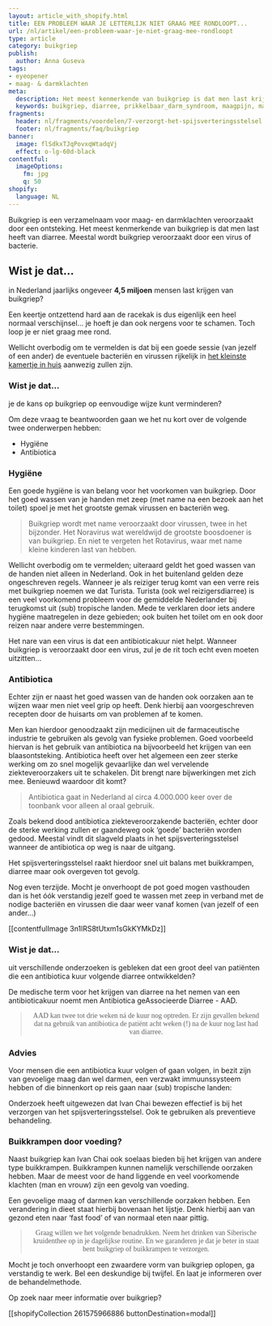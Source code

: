 ```yaml
---
layout: article_with_shopify.html
title: EEN PROBLEEM WAAR JE LETTERLIJK NIET GRAAG MEE RONDLOOPT...
url: /nl/artikel/een-probleem-waar-je-niet-graag-mee-rondloopt
type: article
category: buikgriep
publish:
  author: Anna Guseva
tags:
- eyeopener
- maag- & darmklachten
meta:
  description: Het meest kenmerkende van buikgriep is dat men last krijgt van diarree. Benieuwd naar onze inzichten?
  keywords: buikgriep, diarree, prikkelbaar_darm_syndroom, maagpijn, maagklachten, prikkelbare darm, darmklachten, oorzaken diarree, spijsverteringsstelsel, buikkrampen, anna, de_jong, blaasontsteking, overgeven, kotsen,
fragments:
  header: nl/fragments/voordelen/7-verzorgt-het-spijsverteringsstelsel
  footer: nl/fragments/faq/buikgriep
banner:
  image: flSdkxTJqPovxqWtadqVj
  effect: o-lg-60d-black
contentful:
  imageOptions:
    fm: jpg
    q: 50
shopify:
  language: NL
---
```

Buikgriep is een verzamelnaam voor maag- en darmklachten veroorzaakt door een ontsteking. Het meest kenmerkende van buikgriep is dat men last heeft van diarree. Meestal wordt buikgriep veroorzaakt door een virus of bacterie.

## Wist je dat…
in Nederland jaarlijks ongeveer **4,5 miljoen** mensen last krijgen van buikgriep?

Een keertje ontzettend hard aan de racekak is dus eigenlijk een heel normaal verschijnsel... je hoeft je dan ook nergens voor te schamen. Toch loop je er niet graag mee rond.

Wellicht overbodig om te vermelden is dat bij een goede sessie (van jezelf of een ander) de eventuele bacteriën en virussen rijkelijk in [het kleinste kamertje in huis](/nl/hidden/diarree) aanwezig zullen zijn. <!--terug_en_lees_verder_diarree-->

### Wist je dat…
je de kans op buikgriep op eenvoudige wijze kunt verminderen?

Om deze vraag te beantwoorden gaan we het nu kort over de volgende twee onderwerpen hebben:
* Hygiëne
* Antibiotica

### Hygiëne
Een goede hygiëne is van belang voor het voorkomen van buikgriep. Door het goed wassen van je handen met zeep (met name na een bezoek aan het toilet) spoel je met het grootste gemak virussen en bacteriën weg.

> Buikgriep wordt met name veroorzaakt door virussen, twee in het bijzonder. Het Noravirus wat wereldwijd de grootste boosdoener is van buikgriep. En niet te vergeten het Rotavirus, waar met name kleine kinderen last van hebben.

Wellicht overbodig om te vermelden; uiteraard geldt het goed wassen van de handen niet alleen in Nederland. Ook in het buitenland gelden deze ongeschreven regels. Wanneer je als reiziger terug komt van een verre reis met buikgriep noemen we dat Turista. Turista (ook wel reizigersdiarree) is een veel voorkomend probleem voor de gemiddelde Nederlander bij terugkomst uit (sub) tropische landen. Mede te verklaren door iets andere hygiëne maatregelen in deze gebieden; ook buiten het toilet om en ook door reizen naar andere verre bestemmingen.

Het nare van een virus is dat een antibioticakuur niet helpt. Wanneer buikgriep is veroorzaakt door een virus, zul je de rit toch echt even moeten uitzitten...

### Antibiotica
Echter zijn er naast het goed wassen van de handen ook oorzaken aan te wijzen waar men niet veel grip op heeft. Denk hierbij aan voorgeschreven recepten door de huisarts om van problemen af te komen.

Men kan hierdoor genoodzaakt zijn medicijnen uit de farmaceutische industrie te gebruiken als gevolg van fysieke problemen. Goed voorbeeld hiervan is het gebruik van antibiotica na bijvoorbeeld het krijgen van een blaasontsteking. Antibiotica heeft over het algemeen een zeer sterke werking om zo snel mogelijk gevaarlijke dan wel vervelende ziekteveroorzakers uit te schakelen. Dit brengt nare bijwerkingen met zich mee. Benieuwd waardoor dit komt?

> Antibiotica gaat in Nederland al circa 4.000.000 keer over de toonbank voor alleen al oraal gebruik.

Zoals bekend dood antibiotica ziekteveroorzakende bacteriën, echter door de sterke werking zullen er gaandeweg ook ‘goede’ bacteriën worden gedood. Meestal vindt dit slagveld plaats in het spijsverteringsstelsel wanneer de antibiotica op weg is naar de uitgang.

Het spijsverteringsstelsel raakt hierdoor snel uit balans met buikkrampen, diarree maar ook overgeven tot gevolg.

Nog even terzijde. Mocht je onverhoopt de pot goed mogen vasthouden dan is het óók verstandig jezelf goed te wassen met zeep in verband met de nodige bacteriën en virussen die daar weer vanaf komen (van jezelf of een ander...)

[[contentfulImage 3n1lRS8tUtxm1sGkKYMkDz]]

### Wist je dat...
uit verschillende onderzoeken is gebleken dat een groot deel van patiënten die een antibiotica kuur volgende diarree ontwikkelden?

De medische term voor het krijgen van diarree na het nemen van een antibioticakuur noemt men Antibiotica geAssocieerde Diarree - AAD.

><p style="text-align: center; font-family:papyrus">AAD kan twee tot drie weken ná de kuur nog optreden. Er zijn gevallen bekend dat na gebruik van antibiotica de patiënt acht weken (!) na de kuur nog last had van diarree.</p>

### Advies

Voor mensen die een antibiotica kuur volgen of gaan volgen, in bezit zijn van gevoelige maag dan wel darmen, een verzwakt immuunssysteem hebben of die binnenkort op reis gaan naar (sub) tropische landen:

Onderzoek heeft uitgewezen dat Ivan Chai bewezen effectief is bij het verzorgen van het spijsverteringsstelsel. Ook te gebruiken als preventieve behandeling.

### Buikkrampen door voeding?

Naast buikgriep kan Ivan Chai ook soelaas bieden bij het krijgen van andere type buikkrampen. Buikkrampen kunnen namelijk verschillende oorzaken hebben. Maar de meest voor de hand liggende en veel voorkomende klachten (man en vrouw) zijn een gevolg van voeding.

Een gevoelige maag of darmen kan verschillende oorzaken hebben. Een verandering in dieet staat hierbij bovenaan het lijstje. Denk hierbij aan van gezond eten naar ‘fast food’ of van normaal eten naar pittig.

><p style="text-align: center; font-family:papyrus">Graag willen we het volgende benadrukken. Neem het drinken van Siberische kruidenthee op in je dagelijkse routine. En we garanderen je dat je beter in staat bent buikgriep of buikkrampen te verzorgen.</p>

Mocht je toch onverhoopt een zwaardere vorm van buikgriep oplopen, ga verstandig te werk. Bel een deskundige bij twijfel. En laat je informeren over de behandelmethode.

Op zoek naar meer informatie over buikgriep?

[[shopifyCollection 261575966886 buttonDestination=modal]]
